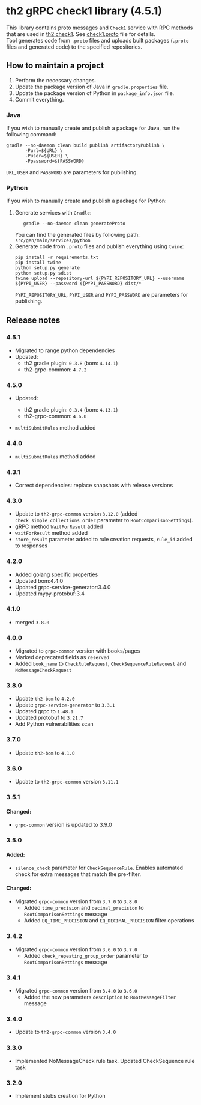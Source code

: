 # th2 gRPC check1 library (4.5.1)

This library contains proto messages and `Check1` service with RPC methods that are used
in [th2 check1](https://github.com/th2-net/th2-check1 "th2-check1").
See [check1.proto](src/main/proto/th2_grpc_check1/check1.proto "check1.proto") file for details. <br>
Tool generates code from `.proto` files and uploads built packages (`.proto` files and generated code) to the specified
repositories.

## How to maintain a project

1. Perform the necessary changes.
2. Update the package version of Java in `gradle.properties` file.
3. Update the package version of Python in `package_info.json` file.
4. Commit everything.

### Java

If you wish to manually create and publish a package for Java, run the following command:

```
gradle --no-daemon clean build publish artifactoryPublish \
       -Purl=${URL} \ 
       -Puser=${USER} \
       -Ppassword=${PASSWORD}
```

`URL`, `USER` and `PASSWORD` are parameters for publishing.

### Python

If you wish to manually create and publish a package for Python:

1. Generate services with `Gradle`:
    ```
       gradle --no-daemon clean generateProto
    ```
   You can find the generated files by following path: `src/gen/main/services/python`
2. Generate code from `.proto` files and publish everything using `twine`:
    ```
    pip install -r requirements.txt
    pip install twine
    python setup.py generate
    python setup.py sdist
    twine upload --repository-url ${PYPI_REPOSITORY_URL} --username ${PYPI_USER} --password ${PYPI_PASSWORD} dist/*
    ```
   `PYPI_REPOSITORY_URL`, `PYPI_USER` and `PYPI_PASSWORD` are parameters for publishing.

## Release notes

### 4.5.1
+ Migrated to range python dependencies
+ Updated:
    + th2 gradle plugin: `0.3.8` (bom: `4.14.1`)
    + th2-grpc-common: `4.7.2`

### 4.5.0
+ Updated:
  + th2 gradle plugin: `0.3.4` (bom: `4.13.1`)
  + th2-grpc-common: `4.6.0`

+ `multiSubmitRules` method added

### 4.4.0

+ `multiSubmitRules` method added 

### 4.3.1

+ Correct dependencies: replace snapshots with release versions

### 4.3.0

+ Update to `th2-grpc-common` version `3.12.0` (added `check_simple_collections_order` parameter to `RootComparisonSettings`).
+ gRPC method `WaitForResult` added
+ `waitForResult` method added
+ `store_result` parameter added to rule creation requests, `rule_id` added to responses

### 4.2.0

+ Added golang specific properties
+ Updated bom:4.4.0
+ Updated grpc-service-generator:3.4.0
+ Updated mypy-protobuf:3.4

### 4.1.0

+ merged `3.8.0`

### 4.0.0

+ Migrated to `grpc-common` version with books/pages
+ Marked deprecated fields as `reserved`
+ Added `book_name` to `CheckRuleRequest`, `CheckSequenceRuleRequest` and `NoMessageCheckRequest`

### 3.8.0

+ Update `th2-bom` to `4.2.0`
+ Update `grpc-service-generator` to `3.3.1`
+ Updated grpc to `1.48.1`
+ Updated protobuf to `3.21.7`
+ Add Python vulnerabilities scan

### 3.7.0

+ Update `th2-bom` to `4.1.0`

### 3.6.0

+ Update to `th2-grpc-common` version `3.11.1`

### 3.5.1

#### Changed:

+ `grpc-common` version is updated to 3.9.0

### 3.5.0

#### Added:

+ `silence_check` parameter for `CheckSequenceRule`. Enables automated check for extra messages that match the
  pre-filter.

#### Changed:

+ Migrated `grpc-common` version from `3.7.0` to `3.8.0`
    + Added `time_precision` and `decimal_precision` to `RootComparisonSettings` message
    + Added `EQ_TIME_PRECISION` and `EQ_DECIMAL_PRECISION` filter operations

### 3.4.2

+ Migrated `grpc-common` version from `3.6.0` to `3.7.0`
    + Added `check_repeating_group_order` parameter to `RootComparisonSettings` message

### 3.4.1

+ Migrated `grpc-common` version from `3.4.0` to `3.6.0`
    + Added the new parameters `description` to `RootMessageFilter` message

### 3.4.0

+ Update to `th2-grpc-common` version `3.4.0`

### 3.3.0

+ Implemented NoMessageCheck rule task. Updated CheckSequence rule task

### 3.2.0

+ Implement stubs creation for Python